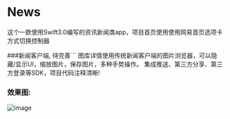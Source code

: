 # News

这个一款使用Swift3.0编写的资讯新闻类app，项目首页使用使用网易首页选项卡方式切换控制器

###新闻客户端, 待完善```
图库详情使用传统新闻客户端的图片浏览器，可以隐藏/显示UI，缩放图片，保存图片，多种手势操作。
集成推送、第三方分享、第三方登录等SDK，项目代码注释清晰!



### 效果图: 

![image](http://ww3.sinaimg.cn/large/72f96cbajw1f88lx708xfg20aw0j4alh.gif)


